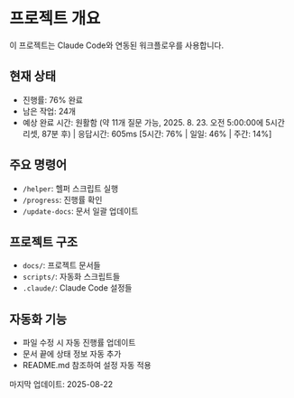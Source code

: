 # 프로젝트 개요

이 프로젝트는 Claude Code와 연동된 워크플로우를 사용합니다.

## 현재 상태
- 진행률: 76% 완료
- 남은 작업: 24개
- 예상 완료 시간: 원활함 (약 11개 질문 가능, 2025. 8. 23. 오전 5:00:00에 5시간 리셋, 87분 후) | 응답시간: 605ms [5시간: 76% | 일일: 46% | 주간: 14%]

## 주요 명령어
- `/helper`: 헬퍼 스크립트 실행
- `/progress`: 진행률 확인
- `/update-docs`: 문서 일괄 업데이트

## 프로젝트 구조
- `docs/`: 프로젝트 문서들
- `scripts/`: 자동화 스크립트들
- `.claude/`: Claude Code 설정들

## 자동화 기능
- 파일 수정 시 자동 진행률 업데이트
- 문서 끝에 상태 정보 자동 추가
- README.md 참조하여 설정 자동 적용

마지막 업데이트: 2025-08-22
